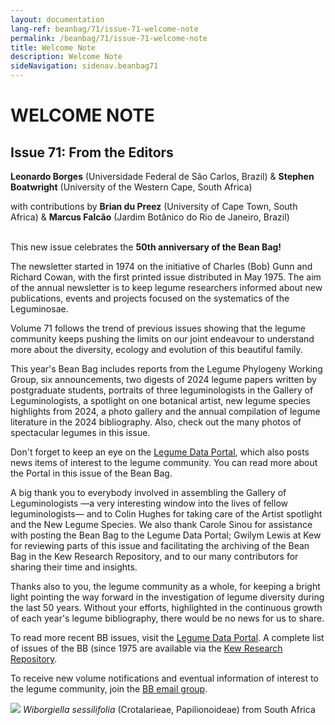 ```yaml
---
layout: documentation
lang-ref: beanbag/71/issue-71-welcome-note
permalink: /beanbag/71/issue-71-welcome-note
title: Welcome Note
description: Welcome Note
sideNavigation: sidenav.beanbag71
---
```


# WELCOME NOTE

## Issue 71: From the Editors

**Leonardo Borges** (Universidade Federal de São Carlos, Brazil) & **Stephen Boatwright** (University of the Western Cape, South Africa)
<br> 

with contributions by **Brian du Preez** (University of Cape Town, South Africa) & **Marcus Falcão** (Jardim Botânico do Rio de Janeiro, Brazil)
<br>
<br>

This new issue celebrates the **50th anniversary of the Bean Bag!** 

The newsletter started in 1974 on the initiative of Charles (Bob) Gunn and Richard Cowan, with the first printed issue distributed in May 1975. The aim of the annual newsletter is to keep legume researchers informed about new publications, events and projects focused on the systematics of the Leguminosae. 

Volume 71 follows the trend of previous issues showing that the legume community keeps pushing the limits on our joint endeavour to understand more about the diversity, ecology and evolution of this beautiful family.

This year's Bean Bag includes reports from the Legume Phylogeny Working Group, six announcements, two digests of 2024 legume papers written by postgraduate students, portraits of three leguminologists in the Gallery of Leguminologists, a spotlight on one botanical artist, new legume species highlights from 2024, a photo gallery and the annual compilation of legume literature in the 2024 bibliography. Also, check out the many photos of spectacular legumes in this issue.

Don't forget to keep an eye on the [Legume Data Portal](https://www.legumedata.org/), which also posts news items of interest to the legume community. You can read more about the Portal in this issue of the Bean Bag.

A big thank you to everybody involved in assembling the Gallery of Leguminologists —a very interesting window into the lives of fellow leguminologists— and to Colin Hughes for taking care of the Artist spotlight and the New Legume Species. We also thank Carole Sinou for assistance with posting the Bean Bag to the Legume Data Portal; Gwilym Lewis at Kew for reviewing parts of this issue and facilitating the archiving of the Bean Bag in the Kew Research Repository, and to our many contributors for sharing their time and insights.

Thanks also to you, the legume community as a whole, for keeping a bright light pointing the way forward in the investigation of legume diversity during the last 50 years. Without your efforts, highlighted in the continuous growth of each year's legume bibliography, there would be no news for us to share.

To read more recent BB issues, visit the [Legume Data Portal](https://www.legumedata.org/beanbag/issues). A complete list of issues of the BB (since 1975 are available via the [Kew Research Repository](https://kew.iro.bl.uk/collections/b50e6210-e231-4392-9301-c07bdce223cc?locale=en).

To receive new volume notifications and eventual information of interest to the legume community, join the [BB email group](https://groups.google.com/forum/?hl=en#!forum/thebeanbag).


![](/assets/images/wiborgiella-sessilifolia.jpg)
*Wiborgiella sessilifolia* (Crotalarieae, Papilionoideae) from South Africa
